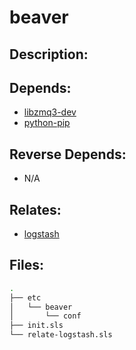 # beaver

## Description:



## Depends:

  -  [libzmq3-dev](/salt/libzmq3-dev)
  -  [python-pip](/salt/python-pip)

## Reverse Depends:

  -  N/A

## Relates:

  -  [logstash](/salt/logstash)

## Files:

```bash
.
├── etc
│   └── beaver
│       └── conf
├── init.sls
└── relate-logstash.sls
```
